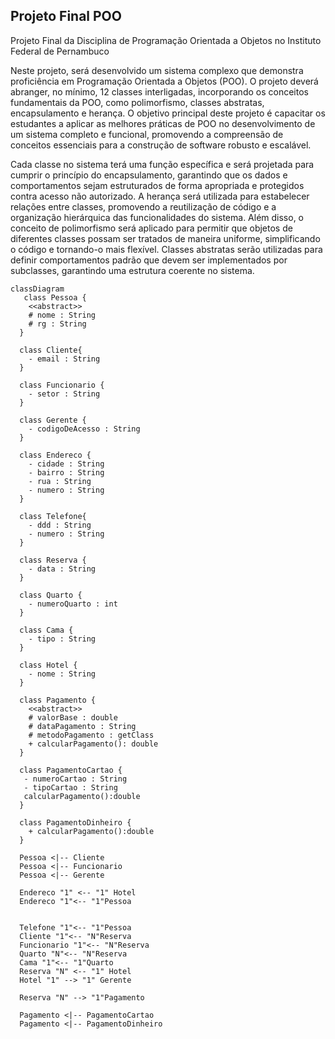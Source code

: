 ## Projeto Final POO

Projeto Final da Disciplina de Programação Orientada a Objetos no Instituto Federal de Pernambuco

Neste projeto, será desenvolvido um sistema complexo que demonstra proficiência em Programação Orientada a Objetos (POO). O projeto deverá abranger, no mínimo, 12 classes interligadas, incorporando os conceitos fundamentais da POO, como polimorfismo, classes abstratas, encapsulamento e herança. 
O objetivo principal deste projeto é capacitar os estudantes a aplicar as melhores práticas de POO no desenvolvimento de um sistema completo e funcional, promovendo a compreensão de conceitos essenciais para a construção de software robusto e escalável.

Cada classe no sistema terá uma função específica e será projetada para cumprir o princípio do encapsulamento, garantindo que os dados e comportamentos sejam estruturados de forma apropriada e protegidos contra acesso não autorizado.
A herança será utilizada para estabelecer relações entre classes, promovendo a reutilização de código e a organização hierárquica das funcionalidades do sistema.
Além disso, o conceito de polimorfismo será aplicado para permitir que objetos de diferentes classes possam ser tratados de maneira uniforme, simplificando o código e tornando-o mais flexível. 
Classes abstratas serão utilizadas para definir comportamentos padrão que devem ser implementados por subclasses, garantindo uma estrutura coerente no sistema.

```mermaid
classDiagram
   class Pessoa {
    <<abstract>>
    # nome : String
    # rg : String
  }
  
  class Cliente{
    - email : String
  }

  class Funcionario {
    - setor : String
  }

  class Gerente {
    - codigoDeAcesso : String
  }

  class Endereco {
    - cidade : String 
    - bairro : String
    - rua : String
    - numero : String
  }
  
  class Telefone{
    - ddd : String
    - numero : String
  }
  
  class Reserva {
    - data : String
  }
  
  class Quarto {
    - numeroQuarto : int
  }
  
  class Cama {
    - tipo : String
  }

  class Hotel {
    - nome : String
  }

  class Pagamento {
    <<abstract>>
    # valorBase : double
    # dataPagamento : String 
    # metodoPagamento : getClass
    + calcularPagamento(): double
  }

  class PagamentoCartao {
   - numeroCartao : String
   - tipoCartao : String 
   calcularPagamento():double
  }

  class PagamentoDinheiro {
    + calcularPagamento():double
  }

  Pessoa <|-- Cliente
  Pessoa <|-- Funcionario
  Pessoa <|-- Gerente
  
  Endereco "1" <-- "1" Hotel
  Endereco "1"<-- "1"Pessoa


  Telefone "1"<-- "1"Pessoa
  Cliente "1"<-- "N"Reserva
  Funcionario "1"<-- "N"Reserva
  Quarto "N"<-- "N"Reserva
  Cama "1"<-- "1"Quarto
  Reserva "N" <-- "1" Hotel
  Hotel "1" --> "1" Gerente

  Reserva "N" --> "1"Pagamento
  
  Pagamento <|-- PagamentoCartao
  Pagamento <|-- PagamentoDinheiro
